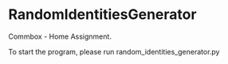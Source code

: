 # RandomIdentitiesGenerator
Commbox - Home Assignment. 

To start the program, please run random_identities_generator.py
